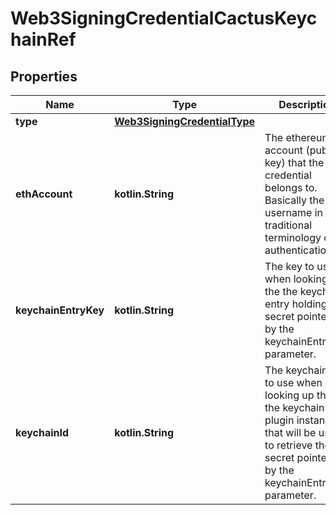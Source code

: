 
# Web3SigningCredentialCactusKeychainRef

## Properties
Name | Type | Description | Notes
------------ | ------------- | ------------- | -------------
**type** | [**Web3SigningCredentialType**](Web3SigningCredentialType.md) |  | 
**ethAccount** | **kotlin.String** | The ethereum account (public key) that the credential  belongs to. Basically the username in the traditional  terminology of authentication. | 
**keychainEntryKey** | **kotlin.String** | The key to use when looking up the the keychain entry holding the secret pointed to by the  keychainEntryKey parameter. | 
**keychainId** | **kotlin.String** | The keychain ID to use when looking up the the keychain plugin instance that will be used to retrieve the secret pointed to by the keychainEntryKey parameter. | 



